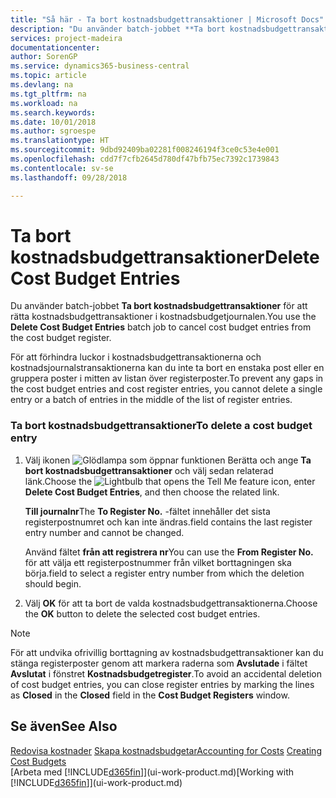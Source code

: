 ```yaml
---
title: "Så här - Ta bort kostnadsbudgettransaktioner | Microsoft Docs"
description: "Du använder batch-jobbet **Ta bort kostnadsbudgettransaktioner** för att rätta kostnadsbudgettransaktioner i kostnadsbudgetjournalen."
services: project-madeira
documentationcenter: 
author: SorenGP
ms.service: dynamics365-business-central
ms.topic: article
ms.devlang: na
ms.tgt_pltfrm: na
ms.workload: na
ms.search.keywords: 
ms.date: 10/01/2018
ms.author: sgroespe
ms.translationtype: HT
ms.sourcegitcommit: 9dbd92409ba02281f008246194f3ce0c53e4e001
ms.openlocfilehash: cdd7f7cfb2645d780df47bfb75ec7392c1739843
ms.contentlocale: sv-se
ms.lasthandoff: 09/28/2018

---
```

# <a name="delete-cost-budget-entries"></a><span data-ttu-id="49b70-103">Ta bort kostnadsbudgettransaktioner</span><span class="sxs-lookup"><span data-stu-id="49b70-103">Delete Cost Budget Entries</span></span>
<span data-ttu-id="49b70-104">Du använder batch-jobbet **Ta bort kostnadsbudgettransaktioner** för att rätta kostnadsbudgettransaktioner i kostnadsbudgetjournalen.</span><span class="sxs-lookup"><span data-stu-id="49b70-104">You use the **Delete Cost Budget Entries** batch job to cancel cost budget entries from the cost budget register.</span></span>  

<span data-ttu-id="49b70-105">För att förhindra luckor i kostnadsbudgettransaktionerna och kostnadsjournalstransaktionerna kan du inte ta bort en enstaka post eller en gruppera poster i mitten av listan över registerposter.</span><span class="sxs-lookup"><span data-stu-id="49b70-105">To prevent any gaps in the cost budget entries and cost register entries, you cannot delete a single entry or a batch of entries in the middle of the list of register entries.</span></span>  

### <a name="to-delete-a-cost-budget-entry"></a><span data-ttu-id="49b70-106">Ta bort kostnadsbudgettransaktioner</span><span class="sxs-lookup"><span data-stu-id="49b70-106">To delete a cost budget entry</span></span>  

1.  <span data-ttu-id="49b70-107">Välj ikonen ![Glödlampa som öppnar funktionen Berätta](media/ui-search/search_small.png "Berätta vad du vill göra") och ange **Ta bort kostnadsbudgettransaktioner** och välj sedan relaterad länk.</span><span class="sxs-lookup"><span data-stu-id="49b70-107">Choose the ![Lightbulb that opens the Tell Me feature](media/ui-search/search_small.png "Tell me what you want to do") icon, enter **Delete Cost Budget Entries**, and then choose the related link.</span></span>  

    <span data-ttu-id="49b70-108">**Till journalnr**</span><span class="sxs-lookup"><span data-stu-id="49b70-108">The **To Register No.**</span></span> <span data-ttu-id="49b70-109">-fältet innehåller det sista registerpostnumret och kan inte ändras.</span><span class="sxs-lookup"><span data-stu-id="49b70-109">field contains the last register entry number and cannot be changed.</span></span>  

    <span data-ttu-id="49b70-110">Använd fältet **från att registrera nr**</span><span class="sxs-lookup"><span data-stu-id="49b70-110">You can use the **From Register No.**</span></span> <span data-ttu-id="49b70-111">för att välja ett registerpostnummer från vilket borttagningen ska börja.</span><span class="sxs-lookup"><span data-stu-id="49b70-111">field to select a register entry number from which the deletion should begin.</span></span>  
2.  <span data-ttu-id="49b70-112">Välj **OK** för att ta bort de valda kostnadsbudgettransaktionerna.</span><span class="sxs-lookup"><span data-stu-id="49b70-112">Choose the **OK** button to delete the selected cost budget entries.</span></span>  

> [!NOTE]  
>  <span data-ttu-id="49b70-113">För att undvika ofrivillig borttagning av kostnadsbudgettransaktioner kan du stänga registerposter genom att markera raderna som **Avslutade** i fältet **Avslutat**  i fönstret **Kostnadsbudgetregister**.</span><span class="sxs-lookup"><span data-stu-id="49b70-113">To avoid an accidental deletion of cost budget entries, you can close register entries by marking the lines as **Closed** in the **Closed** field in the **Cost Budget Registers** window.</span></span>  

## <a name="see-also"></a><span data-ttu-id="49b70-114">Se även</span><span class="sxs-lookup"><span data-stu-id="49b70-114">See Also</span></span>  
<span data-ttu-id="49b70-115">[Redovisa kostnader](finance-manage-cost-accounting.md)
[Skapa kostnadsbudgetar](finance-create-cost-budgets.md)</span><span class="sxs-lookup"><span data-stu-id="49b70-115">[Accounting for Costs](finance-manage-cost-accounting.md)
[Creating Cost Budgets](finance-create-cost-budgets.md)</span></span>  
<span data-ttu-id="49b70-116">[Arbeta med [!INCLUDE[d365fin](includes/d365fin_md.md)]](ui-work-product.md)</span><span class="sxs-lookup"><span data-stu-id="49b70-116">[Working with [!INCLUDE[d365fin](includes/d365fin_md.md)]](ui-work-product.md)</span></span>

